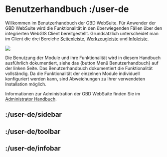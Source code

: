 # Benutzerhandbuch :/user-de

Willkommen im Benutzerhandbuch der GBD WebSuite. Für Anwender der GBD WebSuite wird die Funktionalität in den überwiegenden Fällen über den integrierten WebGIS Client bereitgestellt. Grundsätzlich unterscheidet man im Client die drei Bereiche [Seitenleiste](/user-de/sidebar), [Werkzeugleiste](/user-de/toolbar) und [Infoleiste](/user-de/infobar). 

![](client_overview.png)

Die Benutzung der Module und ihre Funktionalität wird in diesem Handbuch ausführlich dokumentiert, siehe das {button Menü Benutzerhandbuch} auf der linken Seite. Das Benutzerhandbuch dokumentiert die Funktionalität vollständig. Da die Funktionalität der einzelnen Module individuell konfiguriert werden kann, sind Abweichungen zu Ihrer verwendeten Installation möglich. 

Informationen zur Administration der GBD WebSuite finden Sie im [Administrator Handbuch](/admin-de).  

## :/user-de/sidebar
## :/user-de/toolbar
## :/user-de/infobar

